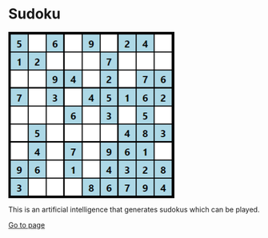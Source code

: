 # Sudoku

<img align="center" src="./img/sudoku.png" alt="sudoku">

This is an artificial intelligence that generates sudokus which can be played.

[Go to page](https://cristian-velazquez-neva.github.io/sudoku/)
